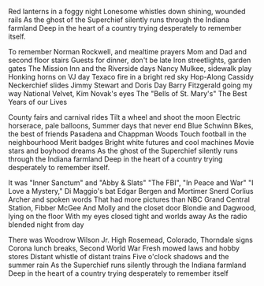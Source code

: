 Red lanterns in a foggy night
Lonesome whistles down shining, wounded rails
As the ghost of the Superchief silently runs through the Indiana farmland
Deep in the heart of a country trying desperately to remember itself.

To remember Norman Rockwell, and mealtime prayers
Mom and Dad and second floor stairs
Guests for dinner, don't be late
Iron streetlights, garden gates
The Mission Inn and the Riverside days
Nancy Mulkee, sidewalk play
Honking horns on VJ day
Texaco fire in a bright red sky
Hop-Along Cassidy
Neckerchief slides
Jimmy Stewart and Doris Day
Barry Fitzgerald going my way 
National Velvet, Kim Novak's eyes
The "Bells of St. Mary's" 
The Best Years of our Lives

County fairs and carnival rides
Tilt a wheel and shoot the moon
Electric horserace, pale balloons,
Summer days that never end
Blue Schwinn Bikes, the best of friends
Pasadena and Chappman Woods
Touch football in the neighbourhood
Merit badges 
Bright white futures and cool machines
Movie stars and boyhood dreams
As the ghost of the Superchief silently runs through the Indiana farmland
Deep in the heart of a country trying desperately to remember itself.

It was "Inner Sanctum" and "Abby & Slats"
"The FBI", "In Peace and War"
"I Love a Mystery," Di Maggio's bat
Edgar Bergen and Mortimer Snerd
Corlius Archer and spoken words
That had more pictures than NBC
Grand Central Station, Fibber McGee
And Molly and the closet door
Blondie and Dagwood, lying on the floor
With my eyes closed tight and worlds away
As the radio blended night from day

There was Woodrow Wilson Jr. High
Rosemead, Colorado, Thorndale signs
Corona lunch breaks, Second World War
Fresh mowed laws and hobby stores
Distant whistle of distant trains
Five o'clock shadows and the summer rain
As the Superchief runs silently through the Indiana farmland
Deep in the heart of a country trying desperately to remember itself
